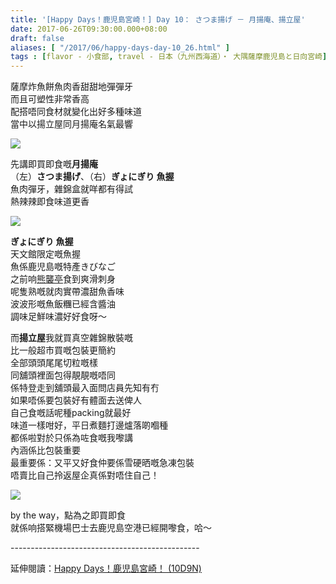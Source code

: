 ```yaml
---
title: '[Happy Days！鹿児島宮崎！] Day 10： さつま揚げ － 月揚庵、揚立屋'
date: 2017-06-26T09:30:00.000+08:00
draft: false
aliases: [ "/2017/06/happy-days-day-10_26.html" ]
tags : [flavor - 小食部, travel - 日本（九州西海道）・ 大隅薩摩鹿児島と日向宮崎]
---
```


薩摩炸魚餅魚肉香甜甜地彈彈牙  
而且可塑性非常香高  
配搭唔同食材就變化出好多種味道  
當中以揚立屋同月揚庵名氣最響  

![](/images/kojkmi10b.jpg)

先講即買即食嘅**月揚庵**  
（左）**さつま揚げ**、（右）**ぎょにぎり 魚握**  
魚肉彈牙，雜錦盒就咩都有得試  
熱辣辣即食味道更香  

![](/images/kojkmi10b1.jpg)

**ぎょにぎり 魚握**  
天文館限定嘅魚握  
魚係鹿児島嘅特產きびなご  
之前响[熊襲亭](https://hidie.net/kojkmi5b/)食到爽滑刺身  
呢隻熟嘅就肉實帶濃甜魚香味  
波波形嘅魚飯糰已經含醬油  
調味足鮮味濃好好食呀～  
  
而**揚立屋**我就買真空雜錦散裝嘅  
比一般超市買嘅包裝更簡約  
全部頭頭尾尾切粒嘅樣  
同舖頭裡面包得靚靚嘅唔同  
係特登走到舖頭最入面問店員先知有冇  
如果唔係要包裝好有體面去送俾人  
自己食嘅話呢種packing就最好  
味道一樣咁好，平日煮麵打邊爐落啲嗰種  
都係啦對於只係為咗食嘅我嚟講  
內涵係比包裝重要  
最重要係：又平又好食仲要係雪硬晒嘅急凍包裝  
唔賣比自己拎返屋企真係對唔住自己！  

![](/images/kojkmi10b2.jpg)

by the way，點為之即買即食  
就係响搭緊機場巴士去鹿児島空港已經開嚟食，哈～  
  
\-----------------------------------------------  
  
延伸閱讀：[Happy Days！鹿児島宮崎！ (10D9N)](https://hidie.net/kojkmi10d9n/)
